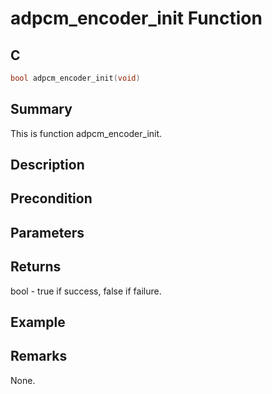 # adpcm_encoder_init Function

## C

```c
bool adpcm_encoder_init(void)
```

## Summary

This is function adpcm_encoder_init. 

## Description


## Precondition


## Parameters


## Returns

bool  - true if success, false if failure.  

## Example


## Remarks

None.
